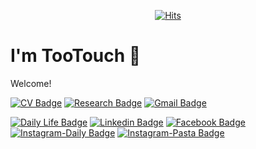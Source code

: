 <div align='center'>
 
[![Hits](https://hits.seeyoufarm.com/api/count/incr/badge.svg?url=https%3A%2F%2Fgithub.com%2FTooTouch&count_bg=%2379C83D&title_bg=%23555555&icon=&icon_color=%23E7E7E7&title=hits&edge_flat=false)](https://hits.seeyoufarm.com)

</div>

# I'm TooTouch 👋

Welcome!

[![CV Badge](http://img.shields.io/badge/-CV-blue?style=flat-square&logo=google%20drive&logoColor=white&link=https://drive.google.com/file/d/1lJ422zxdZqQXx0Sz3pJvn3yU408EqWpx/view)](https://drive.google.com/file/d/1lJ422zxdZqQXx0Sz3pJvn3yU408EqWpx/view) 
[![Research Badge](http://img.shields.io/badge/-Research-green?style=flat-square&logo=notion&link=https://www.notion.so/tootouch/TooTouch-s-Research-Roadmap-96e13030376a491d9a5f031868c4618f)](https://www.notion.so/tootouch/TooTouch-s-Research-Roadmap-96e13030376a491d9a5f031868c4618f) 
[![Gmail Badge](https://img.shields.io/badge/-Gmail-d14836?style=flat-square&logo=Gmail&logoColor=white&link=mailto:wogur379@gmail.com)](mailto:wogur379@gmail.com)



[![Daily Life Badge](http://img.shields.io/badge/-Daily%20Life-orange?style=flat-square&logo=blogger&logoColor=white&link=https://tootouch.github.io/)](https://tootouch.github.io/) 
[![Linkedin Badge](https://img.shields.io/badge/-LinkedIn-blue?style=flat-square&logo=Linkedin&logoColor=white&link=https://www.linkedin.com/in/jaehyuk-heo-7b4055140/)](https://www.linkedin.com/in/jaehyuk-heo-7b4055140/) 
[![Facebook Badge](https://img.shields.io/badge/-Facebook-1877f2?style=flat-square&logo=facebook&logoColor=white&link=https://www.facebook.com/jaehyuck.heo/)](https://www.facebook.com/jaehyuck.heo/) 
[![Instagram-Daily Badge](https://img.shields.io/badge/-Daily%20Instagram-dd2a7b?style=flat-square&logo=instagram&logoColor=white&link=https://www.instagram.com/heo_tootouch/)](https://www.instagram.com/heo_tootouch/) 
[![Instagram-Pasta Badge](https://img.shields.io/badge/-Pasta%20Instagram-dd2a7b?style=flat-square&logo=instagram&logoColor=white&link=https://www.instagram.com/1day1pasta/)](https://www.instagram.com/1day1pasta/) 




